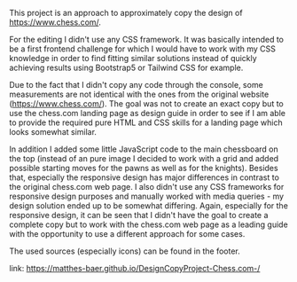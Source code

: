 This project is an approach to approximately copy the design of https://www.chess.com/.

For the editing I didn't use any CSS framework. It was basically intended to be a first frontend challenge for which I would have to work with my CSS knowledge in order to find fitting similar solutions instead of quickly achieving results using Bootstrap5 or Tailwind CSS for example.

Due to the fact that I didn't copy any code through the console, some measurements are not identical with the ones from the original website (https://www.chess.com/). The goal was not to create an exact copy but to use the chess.com landing page as design guide in order to see if I am able to provide the required pure HTML and CSS skills for a landing page which looks somewhat similar.

In addition I added some little JavaScript code to the main chessboard on the top (instead of an pure image I decided to work with a grid and added possible starting moves for the pawns as well as for the knights). Besides that, especially the responsive design has major differences in contrast to the original chess.com web page. I also didn't use any CSS frameworks for responsive design purposes and manually worked with media queries - my design solution ended up to be somewhat differing. Again, especially for the responsive design, it can be seen that I didn't have the goal to create a complete copy but to work with the chess.com web page as a leading guide with the opportunity to use a different approach for some cases.

The used sources (especially icons) can be found in the footer.

link: https://matthes-baer.github.io/DesignCopyProject-Chess.com-/
